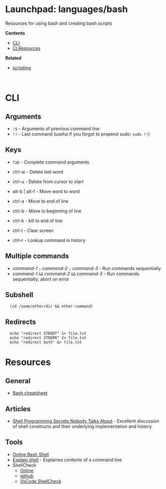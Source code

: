 # Launchpad: languages/bash
Resources for using bash and creating bash scripts

**Contents**
  * [CLI](#CLI)
  * [CLResources](#Resources)

**Related**
  * [scripting](./scripting)

</br>

# CLI
## Arguments
  * `!$` - Arguments of previous command line
  * `!!` - Last command (useful if you forgot to prepend sudo: `sudo !!`)

## Keys
  * `Tab` - Complete command arguments
  * ctrl-w - Delete last word
  * ctrl-u - Delete from cursor to start
  * alt-b | alt-f - Move word to word

  * ctrl-a - Move to end of line
  * ctrl-b - Move to beginning of line
  * ctrl-k - kill to end of line
  * ctrl-l - Clear screen
  * ctrl-r - Lookup command in history 

## Multiple commands
  * *command-1* `;` *command-2* `;`  *command-3*  - Run commands sequentially
  * *command-1* `&&` *command-2* `&&` *command-3*  - Run commands sequentially; abort on error 

## Subshell
```
  (cd /some/other/dir && other-command)
```

## Redirects
```
  echo "redirect STDOUT" 1> file.txt
  echo "redirect STDERR" 2> file.txt
  echo "redirect both" &> file.txt
```


# Resources
## General
  * [Bash cheatsheet](https://devhints.io/bash)

## Articles
  * [Shell Programming Secrets Nobody Talks About](https://www.codeproject.com/Articles/5355689/Shell-Programming-Secrets-Nobody-Talks-About-Part) - Excellent discussion of shell constructs and their underlying implementation and history

## Tools 
  * [Online Bash Shell](https://www.jdoodle.com/test-bash-shell-script-online/)
  * [Explain shell](https://explainshell.com/) - Explaines contents of a command line
  * ShellCheck
    * [Online](https://www.shellcheck.net/)
    * [github](https://github.com/koalaman/shellcheck.net)
    * [VsCode ShellCheck](https://github.com/vscode-shellcheck/vscode-shellcheck)



